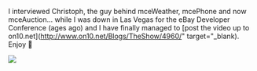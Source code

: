 I interviewed Christoph, the guy behind mceWeather, mcePhone and now mceAuction... while I was down in Las Vegas for the eBay Developer Conference (ages ago) and I have finally managed to [post the video up to on10.net](http://www.on10.net/Blogs/TheShow/4960/" target="_blank). Enjoy 🙂

![](http://download.microsoft.com/download/a/c/0/ac03b515-a6db-4712-9fcb-cd41b3d7fd0e/MediaCenterAuction_small_on10.jpg)